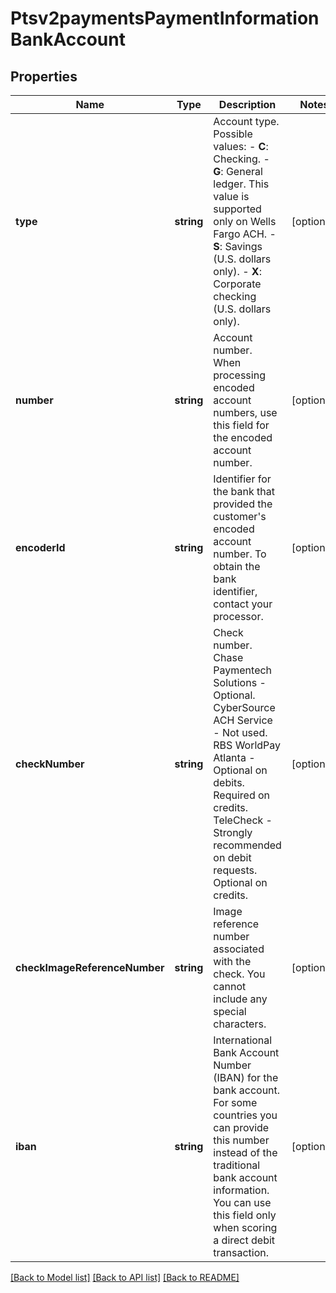 # Ptsv2paymentsPaymentInformationBankAccount

## Properties
Name | Type | Description | Notes
------------ | ------------- | ------------- | -------------
**type** | **string** | Account type.  Possible values:  - **C**: Checking.  - **G**: General ledger. This value is supported only on Wells Fargo ACH.  - **S**: Savings (U.S. dollars only).  - **X**: Corporate checking (U.S. dollars only). | [optional] 
**number** | **string** | Account number.  When processing encoded account numbers, use this field for the encoded account number. | [optional] 
**encoderId** | **string** | Identifier for the bank that provided the customer&#39;s encoded account number.  To obtain the bank identifier, contact your processor. | [optional] 
**checkNumber** | **string** | Check number.  Chase Paymentech Solutions - Optional. CyberSource ACH Service - Not used. RBS WorldPay Atlanta - Optional on debits. Required on credits. TeleCheck - Strongly recommended on debit requests. Optional on credits. | [optional] 
**checkImageReferenceNumber** | **string** | Image reference number associated with the check. You cannot include any special characters. | [optional] 
**iban** | **string** | International Bank Account Number (IBAN) for the bank account. For some countries you can provide this number instead of the traditional bank account information. You can use this field only when scoring a direct debit transaction. | [optional] 

[[Back to Model list]](../README.md#documentation-for-models) [[Back to API list]](../README.md#documentation-for-api-endpoints) [[Back to README]](../README.md)


